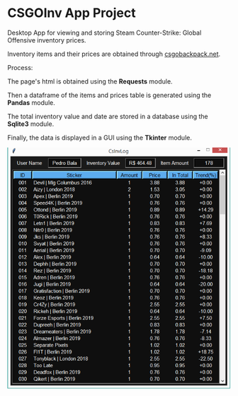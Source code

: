 # CSGOInv App Project
  Desktop App for viewing and storing Steam Counter-Strike: Global Offensive inventory prices.
  
  Inventory items and their prices are obtained through <a href="https://csgobackpack.net/">csgobackpack.net</a>.
  
  
  Process:
  
  The page's html is obtained using the <strong>Requests</strong> module.
  
  Then a dataframe of the items and prices table is generated using the <strong>Pandas</strong> module.
  
  The total inventory value and date are stored in a database using the <strong>Sqlite3</strong> module.
  
  Finally, the data is displayed in a GUI using the <strong>Tkinter</strong> module.
  
  
  <p align="left">
  <img src="img/csgoinv.png">
  </p>
